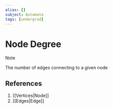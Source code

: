 ```yaml
---
alias: []
subject: Automata
tags: [undergrad]
---
```

# Node Degree

>[!note]
> The number of edges connecting to a given node

## References
1. [[Vertices|Node]]
2. [[Edges|Edge]]
